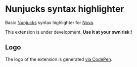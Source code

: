 # Nunjucks syntax highlighter

Basic [Nunjucks](https://mozilla.github.io/nunjucks/) syntax highlighter for [Nova](https://www.nova.app/).

This extension is under development. **Use it at your own risk !**

## Logo

The logo of the extension is generated [via CodePen](https://codepen.io/alienlebarge/pen/JjKjExM).
